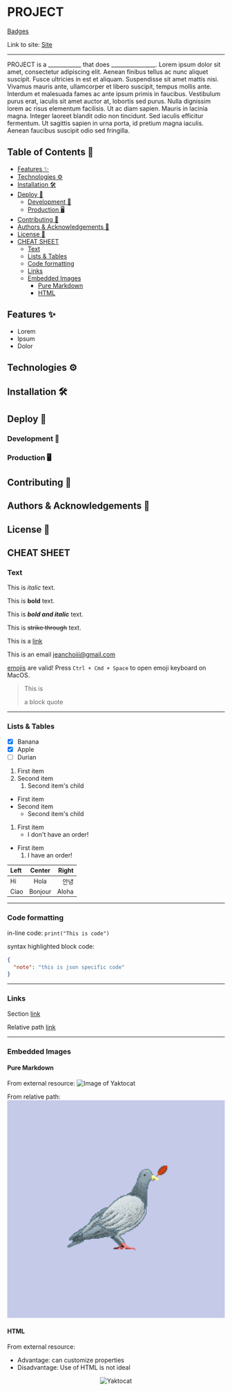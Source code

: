 <!-- omit in toc -->
# PROJECT

[Badges](https://shields.io/)

Link to site: [Site](https://example.com)

---

PROJECT is a ____________ that does ________________. Lorem ipsum dolor sit amet, consectetur adipiscing elit. Aenean finibus tellus ac nunc aliquet suscipit. Fusce ultricies in est et aliquam. Suspendisse sit amet mattis nisi. Vivamus mauris ante, ullamcorper et libero suscipit, tempus mollis ante. Interdum et malesuada fames ac ante ipsum primis in faucibus. Vestibulum purus erat, iaculis sit amet auctor at, lobortis sed purus. Nulla dignissim lorem ac risus elementum facilisis. Ut ac diam sapien. Mauris in lacinia magna. Integer laoreet blandit odio non tincidunt. Sed iaculis efficitur fermentum. Ut sagittis sapien in urna porta, id pretium magna iaculis. Aenean faucibus suscipit odio sed fringilla.

<!-- omit in toc -->
## Table of Contents 📖

- [Features ✨](#features-)
- [Technologies ⚙️](#technologies-️)
- [Installation 🛠](#installation-)
- [Deploy 🚀](#deploy-)
  - [Development 📝](#development-)
  - [Production 🖥](#production-)
- [Contributing 👥](#contributing-)
- [Authors & Acknowledgements 🎉](#authors--acknowledgements-)
- [License 📄](#license-)
- [CHEAT SHEET](#cheat-sheet)
  - [Text](#text)
  - [Lists & Tables](#lists--tables)
  - [Code formatting](#code-formatting)
  - [Links](#links)
  - [Embedded Images](#embedded-images)
    - [Pure Markdown](#pure-markdown)
    - [HTML](#html)

## Features ✨

- Lorem
- Ipsum
- Dolor

## Technologies ⚙️

## Installation 🛠

## Deploy 🚀

### Development 📝

### Production 🖥

## Contributing 👥

## Authors & Acknowledgements 🎉

## License 📄

<!-------------------------------------------------------------->

## CHEAT SHEET

### Text

This is *italic* text.

This is **bold** text.

This is ***bold and italic*** text.

This is ~~strike through~~ text.

This is a [link](example.com)

This is an email <jeanchoiii@gmail.com>

[emojis](https://unicode.org/emoji/charts/full-emoji-list.html) are valid! Press `Ctrl + Cmd + Space` to open emoji keyboard on MacOS.

> This is
>
> a block quote

---

### Lists & Tables

- [x] Banana
- [x] Apple
- [ ] Durian

1. First item
2. Second item
   1. Second item's child

- First item
- Second item
  - Second item's child

1. First item
   - I don't have an order!

- First item
  1. I have an order!

| Left   | Center  | Right   |
| :---   |  :---:  |    ---: |
| Hi     | Hola    | 안녕     |
| Ciao   | Bonjour | Aloha   |

---

### Code formatting

in-line code: `print("This is code")`

syntax highlighted block code:

```json
{
  "note": "this is json specific code"
}
```

---

### Links

Section [link](https://google.com)

Relative path [link](path/to/file/readme.md)

---

### Embedded Images

#### Pure Markdown

From external resource:
![Image of Yaktocat](https://octodex.github.com/images/yaktocat.png)

From relative path:
![relative image](images/pigeon.png)

#### HTML

From external resource:

- Advantage: can customize properties
- Disadvantage: Use of HTML is not ideal

<p align="center">
  <img src="https://octodex.github.com/images/yaktocat.png" title="Yaktocat"  width="40%" >
</p>
